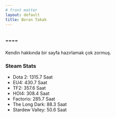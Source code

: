 ```yaml
---
# front matter
layout: default
title: Boran Takak
---
```


## ----
Kendin hakkında bir sayfa hazırlamak çok zormuş.

### Steam Stats
- Dota 2: 1315.7 Saat 
- EU4: 430.7 Saat
- TF2: 357.6 Saat 
- HOI4: 308.4 Saat 
- Factorio: 285.7 Saat 
- The Long Dark: 88.3 Saat 
- Stardew Valley: 50.6 Saat

